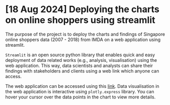 # [18 Aug 2024] Deploying the charts on online shoppers using streamlit 

The purpose of the project is to deploy the charts and findings of Singapore online shoppers data (2007 - 2018) from IMDA on a web application using streamlit. 

`Streamlit` is an open source python library that enables quick and easy deployment of data related works (e.g., analysis, visualisation) using the web application. This way, data scientists and analysts can share their findings with stakeholders and clients using a web link which anyone can access. 

The web application can be accessed using this <a href="https://datasciencedaily-urv35jya6ku6dnk8u8mozh.streamlit.app" target="_blank">link</a>. Data visualisation in the web application is interactive using `plotly.express` library. You can hover your cursor over the data points in the chart to view more details. 